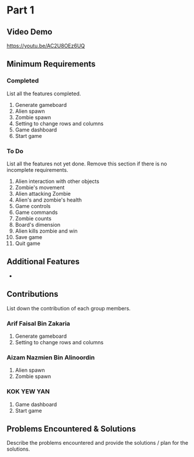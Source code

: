 # Part 1

## Video Demo

https://youtu.be/AC2U8OEz6UQ

## Minimum Requirements

### Completed

List all the features completed.

1. Generate gameboard
2. Alien spawn
3. Zombie spawn
4. Setting to change rows and columns
5. Game dashboard
6. Start game

### To Do

List all the features not yet done. Remove this section if there is no incomplete requirements.

1. Alien interaction with other objects
2. Zombie's movement
3. Alien attacking Zombie
4. Alien's and zombie's health
5. Game controls
6. Game commands
7. Zombie counts
8. Board's dimension
9. Alien kills zombie and win
10. Save game
11. Quit game 

## Additional Features

-

## Contributions

List down the contribution of each group members.

### Arif Faisal Bin Zakaria

1. Generate gameboard 
2. Setting to change rows and columns

### Aizam Nazmien Bin Alinoordin

1. Alien spawn
2. Zombie spawn

### KOK YEW YAN 

1. Game dashboard
2. Start game

## Problems Encountered & Solutions

Describe the problems encountered and provide the solutions / plan for the solutions.
